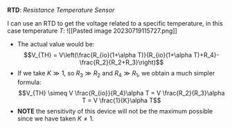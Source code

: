 **RTD**: *Resistance Temperature Sensor*

I can use an RTD to get the voltage related to a specific temperature, in this case temperature $T$:
![[Pasted image 20230719115727.png]]
- The actual value would be:$$V_{TH} = V\left(\frac{R_{io}(1+\alpha T)}{R_{io}(1+\alpha T)+R_4}-\frac{R_2}{R_2+R_3}\right)$$
- If we take $K \gg 1$, so $R_3 \gg R_2$ and $R_4 \gg R_1$, we obtain a much simpler formula:$$V_{TH} \simeq V \frac{R_{io}}{R_4}\alpha T = V \frac{R_2}{R_3}\alpha T = V \frac{1}{K}\alpha T$$
- **NOTE** the sensitivity of this device will not be the maximum possible since we have taken $K \neq 1$.
